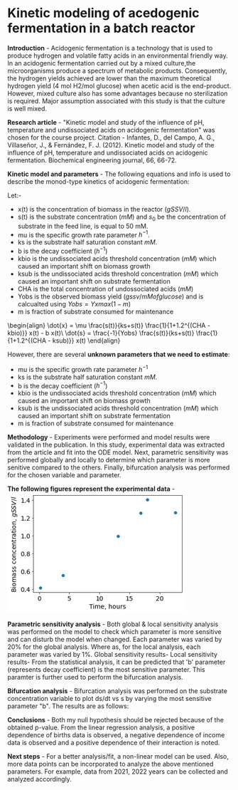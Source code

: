 # Kinetic modeling of acedogenic fermentation in a batch reactor

**Introduction** -
Acidogenic fermentation is a technology that is used to produce hydrogen and volatile fatty acids in an environmental friendly way. In an acidogenic fermentation carried out by a mixed culture,the microorganisms produce a spectrum of metabolic products. Consequently, the hydrogen yields achieved are lower than the maximum theoretical hydrogen yield (4 mol H2/mol glucose) when acetic acid is the end-product. However, mixed culture also has some advantages because no sterilization is required. Major assumption associated with this study is that the culture is well mixed. 

**Research article** -
"Kinetic model and study of the influence of pH, temperature and undissociated acids on acidogenic fermentation" was chosen for the course project.
Citation - Infantes, D., del Campo, A. G., Villaseñor, J., & Fernández, F. J. (2012). Kinetic model and study of the influence of pH, temperature and undissociated acids on acidogenic fermentation. Biochemical engineering journal, 66, 66-72.

**Kinetic model and parameters** -
The following equations and info is used to describe the monod-type kinetics of acidogenic fermentation:

Let:-
- x(t) is the concentration of biomass in the reactor ($gSSV/l$). 
- s(t) is the substrate concentration ($mM$) and $s_0$ be the concentration of substrate in the feed line, is equal to 50 mM.
- mu is the specific growth rate parameter $h^{-1}$.
- ks is the substrate half saturation constant $mM$.
- b is the decay coefficient ($h^{-1}$)
- kbio is the undissociated acids threshold concentration ($mM$) which caused an important shift on biomass growth 
- ksub is the undissociated acids threshold concentration ($mM$) which caused an important shift on substrate fermentation
- CHA is the total concentration of undossociated acids ($mM$)
- Yobs is the observed biomass yield ($gssv/mM of glucose$) and is calcualted using $Yobs = Yxmax(1-m)$
- m is fraction of substrate consumed for maintenance

\begin{align}
\dot{x} = \mu \frac{s(t)}{ks+s(t)} \frac{1}{1+1.2^{(CHA - kbio)}} x(t) - b x(t)\\
\dot{s} = \frac{-1}{Yobs} \frac{s(t)}{ks+s(t)} \frac{1}{1+1.2^{(CHA - ksub)}} x(t)
\end{align}

However, there are several **unknown parameters that we need to estimate**:

- mu is the specific growth rate parameter $h^{-1}$
- ks is the substrate half saturation constant $mM$.
- b is the decay coefficient ($h^{-1}$)
- kbio is the undissociated acids threshold concentration ($mM$) which caused an important shift on biomass growth 
- ksub is the undissociated acids threshold concentration ($mM$) which caused an important shift on substrate fermentation
- m is fraction of substrate consumed for maintenance

**Methodology** -
Experiments were performed and model results were validated in the publication. In this study, experimental data was extracted from the article and fit into the ODE model. Next, parametric sensitivity was performed globally and locally to determine which parameter is more senitive compared to the others. Finally, bifurcation analysis was performed for the chosen variable and parameter.

**The following figures represent the experimental data** -
![download (8)](https://github.com/LAA147/Project2/blob/main/download%20(8).png)

**Parametric sensitivity analysis** - 
Both global & local sensitivity analysis was performed on the model to check which parameter is more sensitive and can disturb the model when changed. Each parameter was varied by 20% for the global analysis. Where as, for the local analysis, each parameter was varied by 1%.
Global sensitivity results- 
Local sensitivity results-
From the statistical analysis, it can be predicted that 'b' parameter (represents decay coefficient) is the most sensitive parameter. This paramter is further used to perform the bifurcation analysis.

**Bifurcation analysis** -
Bifurcation analysis was performed on the substrate concentration variable to plot ds/dt vs s by varying the most sensitive parameter "b". The results are as follows:

**Conclusions** - 
Both my null hypothesis should be rejected because of the obtained p-value. From the linear regression analysis, a positive dependence of births data is observed, a negative dependence of income data is observed and a positive dependence of their interaction is noted.


**Next steps** - 
For a better analysis/fit, a non-linear model can be used. Also, more data points can be incorporated to analyze the above mentioned parameters. For example, data from 2021, 2022 years can be collected and analyzed accordingly.
